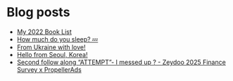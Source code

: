 # Blog posts
<!-- BLOG-POST-LIST:START -->
- [My 2022 Book List](https://afflift.com/f/threads/my-2022-book-list.10359/)
- [How much do you sleep? 💤](https://afflift.com/f/threads/how-much-do-you-sleep-%F0%9F%92%A4.6981/)
- [From Ukraine with love!](https://afflift.com/f/threads/from-ukraine-with-love.10599/)
- [Hello from Seoul, Korea!](https://afflift.com/f/threads/hello-from-seoul-korea.10605/)
- [Second follow along “ATTEMPT”- I messed up ? - Zeydoo 2025 Finance Survey x PropellerAds](https://afflift.com/f/threads/second-follow-along-%E2%80%9Cattempt%E2%80%9D-i-messed-up-zeydoo-2025-finance-survey-x-propellerads.10607/)
<!-- BLOG-POST-LIST:END -->
